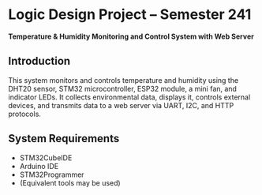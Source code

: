 # Logic Design Project – Semester 241

**Temperature & Humidity Monitoring and Control System with Web Server**

## Introduction

This system monitors and controls temperature and humidity using the DHT20 sensor, STM32 microcontroller, ESP32 module, a mini fan, and indicator LEDs. It collects environmental data, displays it, controls external devices, and transmits data to a web server via UART, I2C, and HTTP protocols.

## System Requirements

* STM32CubeIDE
* Arduino IDE
* STM32Programmer
* (Equivalent tools may be used)

